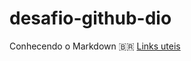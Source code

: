 # desafio-github-dio

Conhecendo o Markdown 🇧🇷
[Links uteis](https://www.markdownguide.org/basic-syntax/)  
